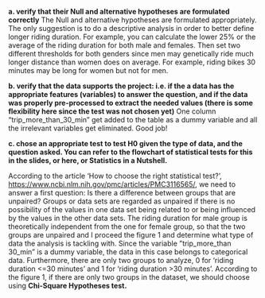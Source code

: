 <b>a. verify that their Null and alternative hypotheses are formulated correctly</b>
The Null and alternative hypotheses are formulated appropriately. The only suggestion is to do a descriptive analysis in order to better define longer riding duration. For example, you can calculate the lower 25% or the average of the riding duration for both male and females. Then set two different thresholds for both genders since men may genetically ride much longer distance than women does on average. For example, riding bikes 30 minutes may be long for women but not for men.

<b>b. verify that the data supports the project: i.e. if the a data has the appropriate features (variables) to answer the question, and if the data was properly pre-processed to extract the needed values (there is some flexibility here since the test was not chosen yet)</b>
One column “trip_more_than_30_min” get added to the table as a dummy variable and all the irrelevant variables get eliminated. Good job!


<b>c. chose an appropriate test to test H0 given the type of data, and the question asked. You can refer to the flowchart of statistical tests for this in the slides, or here, or Statistics in a Nutshell.</b>

According to the article ‘How to choose the right statistical test?’, https://www.ncbi.nlm.nih.gov/pmc/articles/PMC3116565/, we need to answer a first question: Is there a difference between groups that are unpaired? Groups or data sets are regarded as unpaired if there is no possibility of the values in one data set being related to or being influenced by the values in the other data sets. The riding duration for male group is theoretically independent from the one for female group, so that the two groups are unpaired and I proceed the figure 1 and determine what type of data the analysis is tackling with. Since the variable ”trip_more_than 30_min” is a dummy variable, the data in this case belongs to categorical data. Furthermore, there are only two groups to analyze, 0 for ‘riding duration <=30 minutes’ and 1 for ‘riding duration >30 minutes’. According to the figure 1, if there are only two groups in the dataset, we should choose using <b>Chi-Square Hypotheses test.</b>
